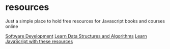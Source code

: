 # resources
Just a simple place to hold free resources for Javascript books and courses online 

[Software Development](https://learnitmyway.com/learning-material-software-development/)
[Learn Data Structures and Algorithms](https://learnitmyway.com/learn-ds-algorithms/)
[Learn JavaScript with these resources](https://learnitmyway.com/learn-javascript-with-these-resources/)
